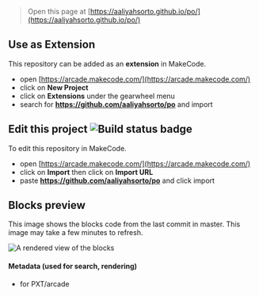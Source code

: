  


> Open this page at [https://aaliyahsorto.github.io/po/](https://aaliyahsorto.github.io/po/)

## Use as Extension

This repository can be added as an **extension** in MakeCode.

* open [https://arcade.makecode.com/](https://arcade.makecode.com/)
* click on **New Project**
* click on **Extensions** under the gearwheel menu
* search for **https://github.com/aaliyahsorto/po** and import

## Edit this project ![Build status badge](https://github.com/aaliyahsorto/po/workflows/MakeCode/badge.svg)

To edit this repository in MakeCode.

* open [https://arcade.makecode.com/](https://arcade.makecode.com/)
* click on **Import** then click on **Import URL**
* paste **https://github.com/aaliyahsorto/po** and click import

## Blocks preview

This image shows the blocks code from the last commit in master.
This image may take a few minutes to refresh.

![A rendered view of the blocks](https://github.com/aaliyahsorto/po/raw/master/.github/makecode/blocks.png)

#### Metadata (used for search, rendering)

* for PXT/arcade
<script src="https://makecode.com/gh-pages-embed.js"></script><script>makeCodeRender("{{ site.makecode.home_url }}", "{{ site.github.owner_name }}/{{ site.github.repository_name }}");</script>

